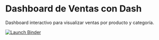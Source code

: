 
# Dashboard de Ventas con Dash

Dashboard interactivo para visualizar ventas por producto y categoría.


[![Launch Binder](https://mybinder.org/badge_logo.svg)](https://mybinder.org/v2/gh/arnausastre-analytics/visualization/HEAD?urlpath=Dashboard_Interactivo_Sales/proxy/8050/)
